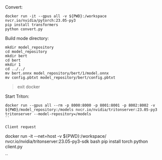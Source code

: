 


Convert:
```
docker run -it --gpus all -v ${PWD}:/workspace nvcr.io/nvidia/pytorch:23.05-py3
pip install transformers
python convert.py
```

Build mode directory:
```commandline
mkdir model_repository
cd model_repository
mkdir bert
cd bert
mkdir 1
cd ../../
mv bert.onnx model_repository/bert/1/model.onnx
mv config.pbtxt model_repository/bert/config.pbtxt
```
> exit docker

Start Triton:
```
docker run --gpus all --rm -p 8000:8000 -p 8001:8001 -p 8002:8002 -v ${PWD}/model_repository:/models nvcr.io/nvidia/tritonserver:23.05-py3 tritonserver --model-repository=/models
``

Client request
```

docker run -it --net=host -v ${PWD}:/workspace/ nvcr.io/nvidia/tritonserver:23.05-py3-sdk bash
pip install torch
python client.py

``
